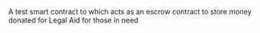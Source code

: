 A test smart contract to which acts as an escrow contract to store money donated for Legal Aid for those in need